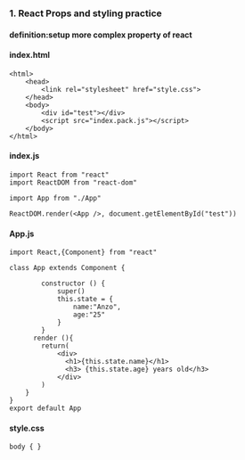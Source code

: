### 1. React Props and styling practice

#### definition:setup more complex property of react

#### index.html

```
<html>
    <head>
        <link rel="stylesheet" href="style.css">
    </head>
    <body>
        <div id="test"></div>
        <script src="index.pack.js"></script>
    </body>
</html>

```
#### index.js

```
import React from "react"
import ReactDOM from "react-dom"

import App from "./App"

ReactDOM.render(<App />, document.getElementById("test"))
```

#### App.js
```
import React,{Component} from "react"

class App extends Component {
    
        constructor () {
            super()
            this.state = {
                name:"Anzo",
                age:"25"
            }
        }
      render (){  
        return(
            <div>
              <h1>{this.state.name}</h1>
              <h3> {this.state.age} years old</h3>
            </div>
        )
    }
}
export default App
```

#### style.css
```
body { }
```